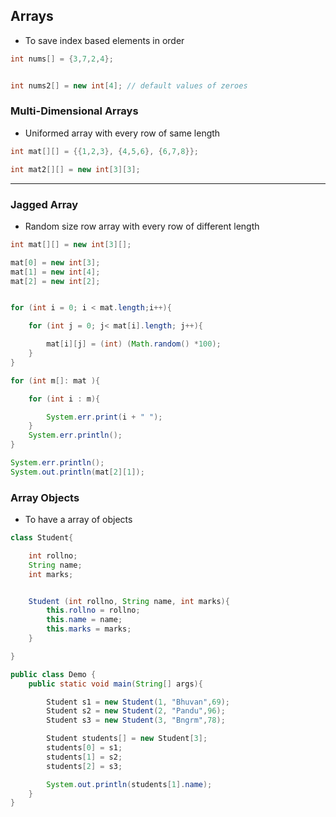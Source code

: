 


## Arrays

- To save index based elements in order


```java
int nums[] = {3,7,2,4};


int nums2[] = new int[4]; // default values of zeroes
```

### Multi-Dimensional Arrays

- Uniformed array with every row of same length

```java
int mat[][] = {{1,2,3}, {4,5,6}, {6,7,8}};

int mat2[][] = new int[3][3];
```

_______________


### Jagged Array

- Random size row array with every row of different length


```java
int mat[][] = new int[3][];

mat[0] = new int[3];
mat[1] = new int[4];
mat[2] = new int[2];


for (int i = 0; i < mat.length;i++){

    for (int j = 0; j< mat[i].length; j++){

        mat[i][j] = (int) (Math.random() *100); 
    }
}

for (int m[]: mat ){

    for (int i : m){

        System.err.print(i + " ");
    }
    System.err.println();
}

System.err.println();
System.out.println(mat[2][1]);
```


### Array Objects

- To have a array of objects 

```java
class Student{

    int rollno;
    String name;
    int marks;


    Student (int rollno, String name, int marks){
        this.rollno = rollno;
        this.name = name;
        this.marks = marks;
    }

}

public class Demo {
    public static void main(String[] args){

        Student s1 = new Student(1, "Bhuvan",69);
        Student s2 = new Student(2, "Pandu",96);
        Student s3 = new Student(3, "Bngrm",78);

        Student students[] = new Student[3];
        students[0] = s1;
        students[1] = s2;
        students[2] = s3;

        System.out.println(students[1].name);
    }
}
```

